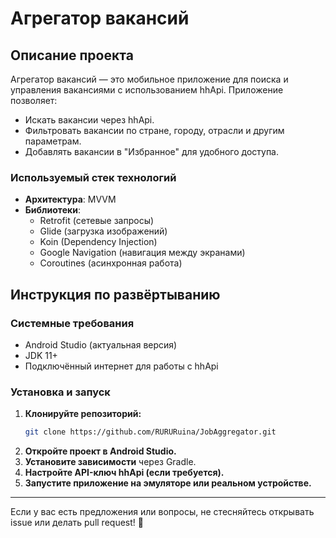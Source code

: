 # Агрегатор вакансий

## Описание проекта
Агрегатор вакансий — это мобильное приложение для поиска и управления вакансиями с использованием hhApi. Приложение позволяет:
- Искать вакансии через hhApi.
- Фильтровать вакансии по стране, городу, отрасли и другим параметрам.
- Добавлять вакансии в "Избранное" для удобного доступа.


### Используемый стек технологий
- **Архитектура**: MVVM
- **Библиотеки**:
  - Retrofit (сетевые запросы)
  - Glide (загрузка изображений)
  - Koin (Dependency Injection)
  - Google Navigation (навигация между экранами)
  - Coroutines (асинхронная работа)

## Инструкция по развёртыванию
### Системные требования
- Android Studio (актуальная версия)
- JDK 11+
- Подключённый интернет для работы с hhApi

### Установка и запуск
1. **Клонируйте репозиторий:**
   ```sh
   git clone https://github.com/RURURuina/JobAggregator.git
   ```
2. **Откройте проект в Android Studio.**
3. **Установите зависимости** через Gradle.
4. **Настройте API-ключ hhApi (если требуется).**
5. **Запустите приложение на эмуляторе или реальном устройстве.**


---
Если у вас есть предложения или вопросы, не стесняйтесь открывать issue или делать pull request! 🚀


